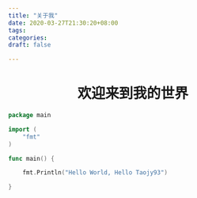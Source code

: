 ```yaml
---
title: "关于我"
date: 2020-03-27T21:30:20+08:00
tags:
categories:
draft: false

---
```


<center><h1>欢迎来到我的世界</h1></center>

```go
package main

import (
    "fmt"
)

func main() {

    fmt.Println("Hello World, Hello Taojy93")

}
```
